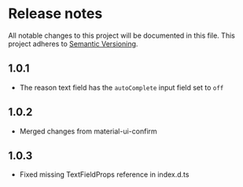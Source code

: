 # Release notes
All notable changes to this project will be documented in this file.
This project adheres to [Semantic Versioning](http://semver.org/).

## 1.0.1
- The reason text field has the `autoComplete` input field set to `off`

## 1.0.2
- Merged changes from material-ui-confirm

## 1.0.3
- Fixed missing TextFieldProps reference in index.d.ts
